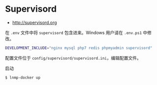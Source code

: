 # Supervisord

* http://supervisord.org

在 `.env` 文件中将 `supervisord` 包含进来。Windows 用户请在 `.env.ps1` 中修改。

```bash
DEVELOPMENT_INCLUDE="nginx mysql php7 redis phpmyadmin supervisord"
```

配置文件位于 `config/supervisord/supervisord.ini`，编辑配置文件。

启动

```bash
$ lnmp-docker up
```
